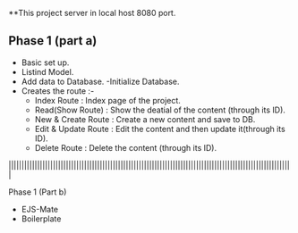 **This project server in local host 8080 port.

Phase 1 (part a)
------------------------------
- Basic set up.
- Listind Model.
- Add data to Database.
-Initialize Database.
- Creates the route :-
    - Index Route : Index page of the project.
    -  Read(Show Route) : Show the deatial of the content (through its ID).
    - New & Create Route : Create a new content and save to DB.
    - Edit & Update Route : Edit the content and then update it(through its ID).
    - Delete Route : Delete the content (through its ID).

|||||||||||||||||||||||||||||||||||||||||||||||||||||||||||||||||||||||||||||||||||||||||||||||||||||||||||||

Phase 1 (Part b)
 
- EJS-Mate
- Boilerplate
